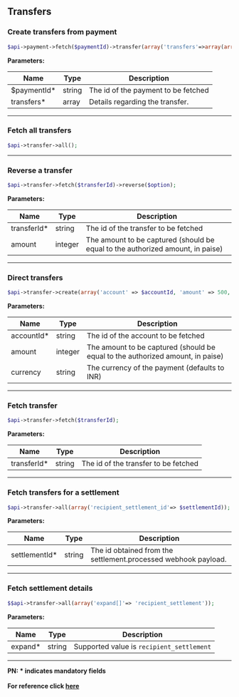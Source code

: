 ## Transfers

### Create transfers from payment
```php
$api->payment->fetch($paymentId)->transfer(array('transfers'=>array(array('account' => $accountId, 'amount' => 100, 'currency' => 'INR'))));
```

**Parameters:**

| Name          | Type        | Description                                 |
|---------------|-------------|---------------------------------------------|
| $paymentId*   | string      | The id of the payment to be fetched         |
| transfers*    | array       | Details regarding the transfer.   |

-------------------------------------------------------------------------------------------------------

### Fetch all transfers
```php
$api->transfer->all();
```

-------------------------------------------------------------------------------------------------------

### Reverse a transfer
```php
$api->transfer->fetch($transferId)->reverse($option);
```

**Parameters:**

| Name          | Type        | Description                                 |
|---------------|-------------|---------------------------------------------|
| transferId*   | string      | The id of the transfer to be fetched  |
| amount   | integer      | The amount to be captured (should be equal to the authorized amount, in paise) |

-------------------------------------------------------------------------------------------------------

### Direct transfers
```php
$api->transfer->create(array('account' => $accountId, 'amount' => 500, 'currency' => 'INR'));
```

**Parameters:**

| Name          | Type        | Description                                 |
|---------------|-------------|---------------------------------------------|
| accountId*   | string      | The id of the account to be fetched  |
| amount   | integer      | The amount to be captured (should be equal to the authorized amount, in paise) |
| currency   | string  | The currency of the payment (defaults to INR)                                  |

-------------------------------------------------------------------------------------------------------

### Fetch transfer
```php
$api->transfer->fetch($transferId);
```

**Parameters:**

| Name          | Type        | Description                                 |
|---------------|-------------|---------------------------------------------|
| transferId*   | string      | The id of the transfer to be fetched  |

-------------------------------------------------------------------------------------------------------

### Fetch transfers for a settlement
```php
$api->transfer->all(array('recipient_settlement_id'=> $settlementId));
```

**Parameters:**

| Name          | Type        | Description                                 |
|---------------|-------------|---------------------------------------------|
| settlementId*   | string    | The id obtained from the settlement.processed webhook payload.  |

-------------------------------------------------------------------------------------------------------

### Fetch settlement details
```php
$$api->transfer->all(array('expand[]'=> 'recipient_settlement'));
```

**Parameters:**

| Name          | Type        | Description                                 |
|---------------|-------------|---------------------------------------------|
| expand*   | string    | Supported value is `recipient_settlement`  |

-------------------------------------------------------------------------------------------------------

**PN: * indicates mandatory fields**
<br>
<br>
**For reference click [here](https://razorpay.com/docs/api/route/#transfers/)**
